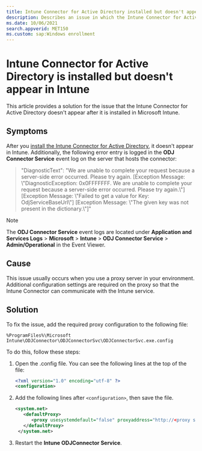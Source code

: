 ```yaml
---
title: Intune Connector for Active Directory installed but doesn't appear
description: Describes an issue in which the Intune Connector for Active Directory is installed but doesn't appear in Intune, and you receive an error message.
ms.date: 10/06/2021
search.appverid: MET150
ms.custom: sap:Windows enrollment
---
```

# Intune Connector for Active Directory is installed but doesn't appear in Intune

This article provides a solution for the issue that the Intune Connector for Active Directory doesn't appear after it is installed in Microsoft Intune.

## Symptoms

After you [install the Intune Connector for Active Directory](/mem/intune/enrollment/windows-autopilot-hybrid#install-the-intune-connector), it doesn't appear in Intune. Additionally, the following error entry is logged in the **ODJ Connector Service** event log on the server that hosts the connector:

> "DiagnosticText": "We are unable to complete your request because a server-side error occurred. Please try again. [Exception Message: \\"DiagnosticException: 0x0FFFFFFF. We are unable to complete your request because a server-side error occurred. Please try again.\\"] [Exception Message: \\"Failed to get a value for Key: OdjServiceBaseUrl\\"] [Exception Message: \\"The given key was not present in the dictionary.\\"]"

> [!NOTE]
> The **ODJ Connector Service** event logs are located under **Application and Services Logs** > **Microsoft** > **Intune** > **ODJ Connector Service** > **Admin/Operational** in the Event Viewer.

## Cause

This issue usually occurs when you use a proxy server in your environment. Additional configuration settings are required on the proxy so that the Intune Connector can communicate with the Intune service.

## Solution

To fix the issue, add the required proxy configuration to the following file:

`%ProgramFiles%\Microsoft Intune\ODJConnector\ODJConnectorSvc\ODJConnectorSvc.exe.config`

To do this, follow these steps:

1. Open the .config file. You can see the following lines at the top of the file:

    ```xml
    <?xml version="1.0" encoding="utf-8" ?>
    <configuration>
    ```

2. Add the following lines after `<configuration>`, then save the file.

    ```xml
    <system.net>
       <defaultProxy>
          <proxy usesystemdefault="false" proxyaddress="http://<proxy server address>:<port>" />
       </defaultProxy>
     </system.net>
    ```

3. Restart the **Intune ODJConnector Service**.
